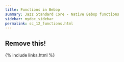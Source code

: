 ```yaml
---
title: Functions in Bebop
summary: Jazz Standard Core - Native Bebop functions
sidebar: mydoc_sidebar
permalink: sc_12_functions.html
---
```


## Remove this!

{% include links.html %}
